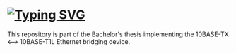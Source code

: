 # [![Typing SVG](https://readme-typing-svg.herokuapp.com?font=Fira+Code&pause=1000&width=435&lines=EthernetBRIDGE)](https://git.io/typing-svg)

This repository is part of the Bachelor's thesis implementing the 10BASE-TX <--> 10BASE-T1L Ethernet bridging device.
